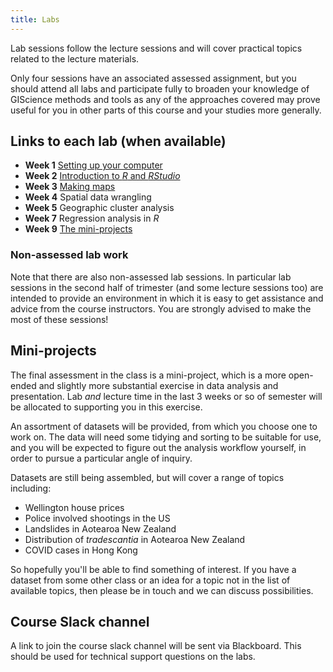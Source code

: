 ```yaml
---
title: Labs
---
```

Lab sessions follow the lecture sessions and will cover practical topics related to the lecture materials.

Only four sessions have an associated assessed assignment, but you should attend all labs and participate fully to broaden your knowledge of GIScience methods and tools as any of the approaches covered may prove useful for you in other parts of this course and your studies more generally.

## Links to each lab (when available)
+ **Week 1** [Setting up your computer](labs/week-01)
+ **Week 2** [Introduction to *R* and *RStudio*](labs/week-02)
+ **Week 3** [Making maps](labs/week-03)
+ **Week 4** Spatial data wrangling
+ **Week 5** Geographic cluster analysis
+ **Week 7** Regression analysis in *R*
+ **Week 9** [The mini-projects](labs/mini-project)

### Non-assessed lab work
Note that there are also non-assessed lab sessions. In particular lab sessions in the second half of trimester (and some lecture sessions too) are intended to provide an environment in which it is easy to get assistance and advice from the course instructors. You are strongly advised to make the most of these sessions!

## Mini-projects
The final assessment in the class is a mini-project, which is a more open-ended and slightly more substantial exercise in data analysis and presentation. Lab _and_ lecture time in the last 3 weeks or so of semester will be allocated to supporting you in this exercise.

An assortment of datasets will be provided, from which you choose one to work on. The data will need some tidying and sorting to be suitable for use, and you will be expected to figure out the analysis workflow yourself, in order to pursue a particular angle of inquiry.

Datasets are still being assembled, but will cover a range of topics including:

+ Wellington house prices
+ Police involved shootings in the US
+ Landslides in Aotearoa New Zealand
+ Distribution of _tradescantia_ in Aotearoa New Zealand
+ COVID cases in Hong Kong

So hopefully you'll be able to find something of interest. If you have a dataset from some other class or an idea for a topic not in the list of available topics, then please be in touch and we can discuss possibilities.

## Course Slack channel
A link to join the course slack channel will be sent via Blackboard. This should be used for technical support questions on the labs.

